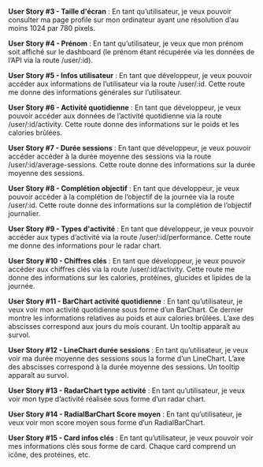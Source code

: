 **User Story #3 - Taille d'écran** : En tant qu’utilisateur, je veux pouvoir consulter ma page profile sur mon ordinateur ayant une résolution d’au moins 1024 par 780 pixels.

**User Story #4 - Prénom** : En tant qu’utilisateur, je veux que mon prénom soit affiché sur le dashboard (le prénom étant récupérée via les données de l’API via la route /user/:id).

**User Story #5 - Infos utilisateur** : En tant que développeur, je veux pouvoir accéder aux informations de l’utilisateur via la route /user/:id. Cette route me donne des informations générales sur l’utilisateur.

**User Story #6 - Activité quotidienne** : En tant que développeur, je veux pouvoir accéder aux données de l’activité quotidienne via la route /user/:id/activity. Cette route donne des informations sur le poids et les calories brûlées.

**User Story #7 - Durée sessions** : En tant que développeur, je veux pouvoir accéder accéder à la durée moyenne des sessions via la route /user/:id/average-sessions. Cette route donne des informations sur la durée moyenne des sessions.

**User Story #8 - Complétion objectif** : En tant que développeur, je veux pouvoir accéder à la complétion de l’objectif de la journée via la route /user/:id. Cette route donne des informations sur la complétion de l’objectif journalier.

**User Story #9 - Types d'activité** : En tant que développeur, je veux pouvoir accéder aux types d’activité via la route /user/:id/performance. Cette route me donne des informations pour le radar chart.

**User Story #10 - Chiffres clés** : En tant que développeur, je veux pouvoir accéder aux chiffres clés via la route /user/:id/activity. Cette route me donne des informations sur les calories, protéines, glucides et lipides de la journée.

**User Story #11 - BarChart activité quotidienne** : En tant qu’utilisateur, je veux voir mon activité quotidienne sous forme d’un BarChart. Ce dernier montre les informations relatives au poids et aux calories brûlées. L’axe des abscisses correspond aux jours du mois courant. Un tooltip apparaît au survol.

**User Story #12 - LineChart durée sessions** : En tant qu’utilisateur, je veux voir ma durée moyenne des sessions sous la forme d’un LineChart. L’axe des abscisses correspond à la durée moyenne des sessions. Un tooltip apparaît au survol.

**User Story #13 - RadarChart type activité** : En tant qu’utilisateur, je veux voir mon type d’activité réalisée sous forme d’un radar chart.

**User Story #14 - RadialBarChart Score moyen** : En tant qu’utilisateur, je veux voir mon score moyen sous forme d’un RadialBarChart.

**User Story #15 - Card infos clés** : En tant qu’utilisateur, je veux pouvoir voir mes informations clés sous forme de card. Chaque card comprend un icône, des protéines, etc.
